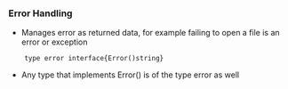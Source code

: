 ### Error Handling
- Manages error as returned data, for example failing to open a file is an error or exception
``` 
    type error interface{Error()string}
```
- Any type that implements Error() is of the type error as well